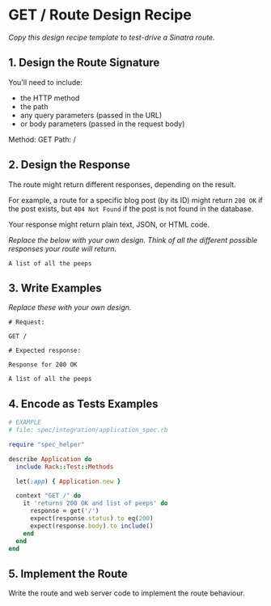 # GET / Route Design Recipe

_Copy this design recipe template to test-drive a Sinatra route._

## 1. Design the Route Signature

You'll need to include:
  * the HTTP method
  * the path
  * any query parameters (passed in the URL)
  * or body parameters (passed in the request body)

Method: GET
Path: /

## 2. Design the Response

The route might return different responses, depending on the result.

For example, a route for a specific blog post (by its ID) might return `200 OK` if the post exists, but `404 Not Found` if the post is not found in the database.

Your response might return plain text, JSON, or HTML code. 

_Replace the below with your own design. Think of all the different possible responses your route will return._

```
A list of all the peeps

```

## 3. Write Examples

_Replace these with your own design._

```
# Request:

GET /

# Expected response:

Response for 200 OK

A list of all the peeps
```

## 4. Encode as Tests Examples

```ruby
# EXAMPLE
# file: spec/integration/application_spec.rb

require "spec_helper"

describe Application do
  include Rack::Test::Methods

  let(:app) { Application.new }

  context "GET /" do
    it 'returns 200 OK and list of peeps' do
      response = get('/')
      expect(response.status).to eq(200)
      expect(response.body).to include()
    end
  end
end
```

## 5. Implement the Route

Write the route and web server code to implement the route behaviour.
